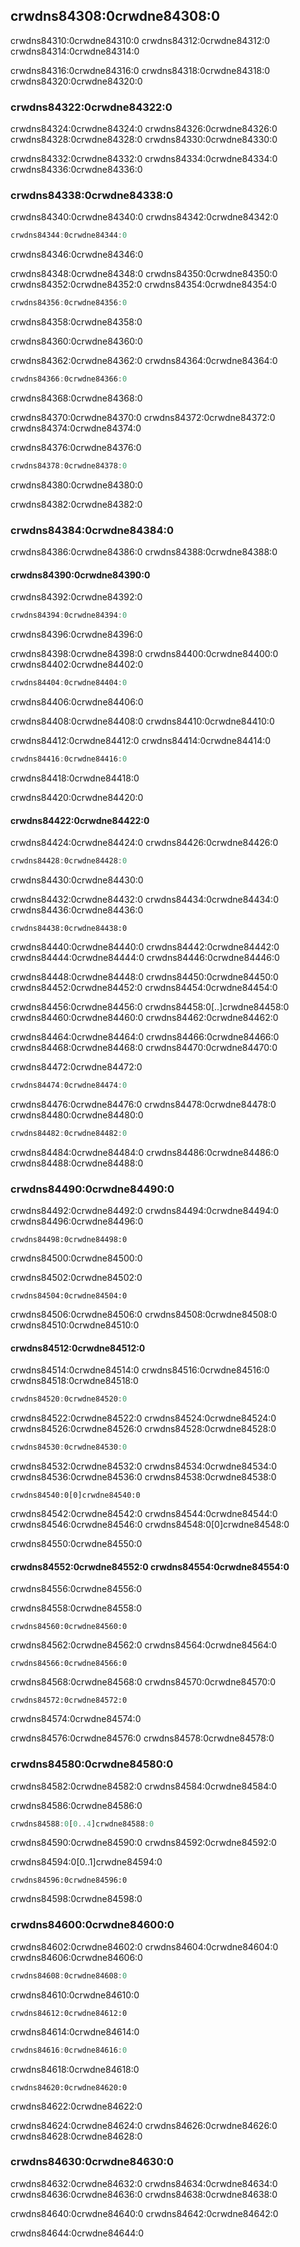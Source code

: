 ## crwdns84308:0crwdne84308:0

crwdns84310:0crwdne84310:0 crwdns84312:0crwdne84312:0 crwdns84314:0crwdne84314:0

crwdns84316:0crwdne84316:0 crwdns84318:0crwdne84318:0 crwdns84320:0crwdne84320:0

### crwdns84322:0crwdne84322:0

crwdns84324:0crwdne84324:0 crwdns84326:0crwdne84326:0 crwdns84328:0crwdne84328:0 crwdns84330:0crwdne84330:0

crwdns84332:0crwdne84332:0 crwdns84334:0crwdne84334:0 crwdns84336:0crwdne84336:0

### crwdns84338:0crwdne84338:0

crwdns84340:0crwdne84340:0 crwdns84342:0crwdne84342:0

```rust
crwdns84344:0crwdne84344:0
```

<span class="caption">crwdns84346:0crwdne84346:0</span>

crwdns84348:0crwdne84348:0 crwdns84350:0crwdne84350:0 crwdns84352:0crwdne84352:0 crwdns84354:0crwdne84354:0

```rust
crwdns84356:0crwdne84356:0
```


<span class="caption">crwdns84358:0crwdne84358:0</span>

crwdns84360:0crwdne84360:0

crwdns84362:0crwdne84362:0 crwdns84364:0crwdne84364:0

```rust
crwdns84366:0crwdne84366:0
```


<span class="caption">crwdns84368:0crwdne84368:0</span>

crwdns84370:0crwdne84370:0 crwdns84372:0crwdne84372:0 crwdns84374:0crwdne84374:0

crwdns84376:0crwdne84376:0

```rust
crwdns84378:0crwdne84378:0
```


<span class="caption">crwdns84380:0crwdne84380:0</span>

crwdns84382:0crwdne84382:0

### crwdns84384:0crwdne84384:0

crwdns84386:0crwdne84386:0 crwdns84388:0crwdne84388:0

#### crwdns84390:0crwdne84390:0

crwdns84392:0crwdne84392:0

```rust
crwdns84394:0crwdne84394:0
```


<span class="caption">crwdns84396:0crwdne84396:0</span>

crwdns84398:0crwdne84398:0 crwdns84400:0crwdne84400:0 crwdns84402:0crwdne84402:0

```rust
crwdns84404:0crwdne84404:0
```


<span class="caption">crwdns84406:0crwdne84406:0</span>

crwdns84408:0crwdne84408:0 crwdns84410:0crwdne84410:0

crwdns84412:0crwdne84412:0 crwdns84414:0crwdne84414:0

```rust
crwdns84416:0crwdne84416:0
```


<span class="caption">crwdns84418:0crwdne84418:0</span>

crwdns84420:0crwdne84420:0

#### crwdns84422:0crwdne84422:0

crwdns84424:0crwdne84424:0 crwdns84426:0crwdne84426:0

```rust
crwdns84428:0crwdne84428:0
```


<span class="caption">crwdns84430:0crwdne84430:0</span>

crwdns84432:0crwdne84432:0 crwdns84434:0crwdne84434:0 crwdns84436:0crwdne84436:0

```rust,ignore
crwdns84438:0crwdne84438:0
```

crwdns84440:0crwdne84440:0 crwdns84442:0crwdne84442:0 crwdns84444:0crwdne84444:0 crwdns84446:0crwdne84446:0

crwdns84448:0crwdne84448:0 crwdns84450:0crwdne84450:0 crwdns84452:0crwdne84452:0 crwdns84454:0crwdne84454:0

crwdns84456:0crwdne84456:0 crwdns84458:0[..]crwdne84458:0 crwdns84460:0crwdne84460:0 crwdns84462:0crwdne84462:0

crwdns84464:0crwdne84464:0 crwdns84466:0crwdne84466:0 crwdns84468:0crwdne84468:0 crwdns84470:0crwdne84470:0

crwdns84472:0crwdne84472:0

```rust
crwdns84474:0crwdne84474:0
```

crwdns84476:0crwdne84476:0 crwdns84478:0crwdne84478:0 crwdns84480:0crwdne84480:0

```rust
crwdns84482:0crwdne84482:0
```

crwdns84484:0crwdne84484:0 crwdns84486:0crwdne84486:0 crwdns84488:0crwdne84488:0

### crwdns84490:0crwdne84490:0

crwdns84492:0crwdne84492:0 crwdns84494:0crwdne84494:0 crwdns84496:0crwdne84496:0

```rust,ignore,does_not_compile
crwdns84498:0crwdne84498:0
```


<span class="caption">crwdns84500:0crwdne84500:0</span>

crwdns84502:0crwdne84502:0

```console
crwdns84504:0crwdne84504:0
```

crwdns84506:0crwdne84506:0 crwdns84508:0crwdne84508:0 crwdns84510:0crwdne84510:0

#### crwdns84512:0crwdne84512:0

crwdns84514:0crwdne84514:0 crwdns84516:0crwdne84516:0 crwdns84518:0crwdne84518:0

```rust
crwdns84520:0crwdne84520:0
```

crwdns84522:0crwdne84522:0 crwdns84524:0crwdne84524:0 crwdns84526:0crwdne84526:0 crwdns84528:0crwdne84528:0

```rust
crwdns84530:0crwdne84530:0
```

crwdns84532:0crwdne84532:0 crwdns84534:0crwdne84534:0 crwdns84536:0crwdne84536:0 crwdns84538:0crwdne84538:0

```rust,ignore,does_not_compile
crwdns84540:0[0]crwdne84540:0
```

crwdns84542:0crwdne84542:0 crwdns84544:0crwdne84544:0 crwdns84546:0crwdne84546:0 crwdns84548:0[0]crwdne84548:0

crwdns84550:0crwdne84550:0

#### crwdns84552:0crwdne84552:0 crwdns84554:0crwdne84554:0

crwdns84556:0crwdne84556:0

crwdns84558:0crwdne84558:0

```text
crwdns84560:0crwdne84560:0
```

crwdns84562:0crwdne84562:0 crwdns84564:0crwdne84564:0

```text
crwdns84566:0crwdne84566:0
```

crwdns84568:0crwdne84568:0 crwdns84570:0crwdne84570:0

```text
crwdns84572:0crwdne84572:0
```

crwdns84574:0crwdne84574:0

crwdns84576:0crwdne84576:0 crwdns84578:0crwdne84578:0

### crwdns84580:0crwdne84580:0

crwdns84582:0crwdne84582:0 crwdns84584:0crwdne84584:0

crwdns84586:0crwdne84586:0

```rust
crwdns84588:0[0..4]crwdne84588:0
```

crwdns84590:0crwdne84590:0 crwdns84592:0crwdne84592:0

crwdns84594:0[0..1]crwdne84594:0

```console
crwdns84596:0crwdne84596:0
```

crwdns84598:0crwdne84598:0

### crwdns84600:0crwdne84600:0

crwdns84602:0crwdne84602:0 crwdns84604:0crwdne84604:0 crwdns84606:0crwdne84606:0

```rust
crwdns84608:0crwdne84608:0
```

crwdns84610:0crwdne84610:0

```text
crwdns84612:0crwdne84612:0
```

crwdns84614:0crwdne84614:0

```rust
crwdns84616:0crwdne84616:0
```

crwdns84618:0crwdne84618:0

```text
crwdns84620:0crwdne84620:0
```

crwdns84622:0crwdne84622:0

crwdns84624:0crwdne84624:0 crwdns84626:0crwdne84626:0<!-- ignore --> crwdns84628:0crwdne84628:0

### crwdns84630:0crwdne84630:0

crwdns84632:0crwdne84632:0 crwdns84634:0crwdne84634:0 crwdns84636:0crwdne84636:0 crwdns84638:0crwdne84638:0

crwdns84640:0crwdne84640:0 crwdns84642:0crwdne84642:0

crwdns84644:0crwdne84644:0
